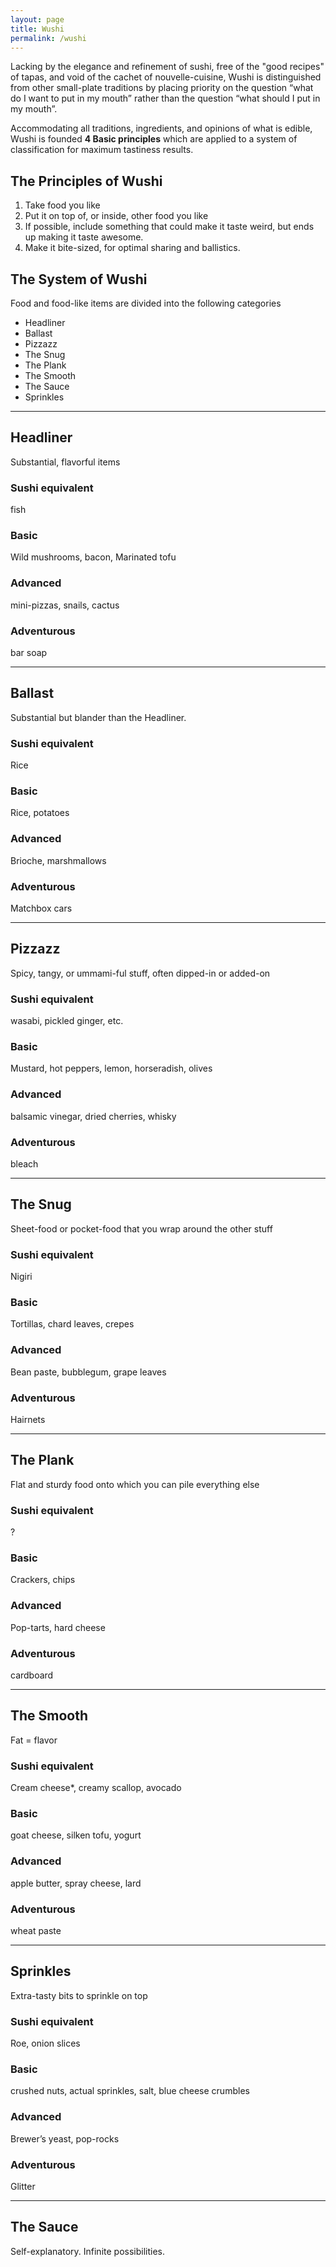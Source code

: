 ```yaml
---
layout: page
title: Wushi
permalink: /wushi
---
```


Lacking by the elegance and refinement of sushi, free of the "good recipes" of tapas, and void of the cachet of nouvelle-cuisine, Wushi is distinguished from other small-plate traditions by placing priority on the question “what do I want to put in my mouth” rather than the question “what should I put in my mouth”.  

Accommodating all traditions, ingredients, and opinions of what is edible, Wushi is founded **4 Basic principles** which are applied to a system of classification for maximum tastiness results. 

 
## The Principles of Wushi



1. Take food you like
2. Put it on top of, or inside, other food you like
3. If possible, include something that could make it taste weird, but ends up making it taste awesome.
4. Make it bite-sized, for optimal sharing and ballistics.

## The System of Wushi

Food and food-like items are divided into the following categories

* Headliner
* Ballast
* Pizzazz
* The Snug
* The Plank
* The Smooth
* The Sauce
* Sprinkles




---

## Headliner


Substantial, flavorful items 

### Sushi equivalent

fish	
	
### Basic


Wild mushrooms, bacon, Marinated tofu

### Advanced 
 

mini-pizzas, snails, cactus

### Adventurous


bar soap



---

## Ballast


Substantial but blander than the Headliner. 

### Sushi equivalent
Rice

### Basic

Rice, potatoes

### Advanced 
 
Brioche, marshmallows

### Adventurous

Matchbox cars


---

## Pizzazz


Spicy, tangy, or ummami-ful stuff, often dipped-in or added-on

### Sushi equivalent
wasabi, pickled ginger, etc.

### Basic

Mustard, hot peppers, lemon, horseradish, olives

### Advanced 
 
balsamic vinegar, dried cherries, whisky

### Adventurous

bleach


---

## The Snug


Sheet-food or pocket-food that you wrap around the other stuff

### Sushi equivalent
Nigiri

### Basic

Tortillas, chard leaves, crepes 

### Advanced 
 
Bean paste, bubblegum, grape leaves

### Adventurous

Hairnets

---

## The Plank


Flat and sturdy food onto which you can pile everything else

### Sushi equivalent
?

### Basic

Crackers, chips

### Advanced 
 
Pop-tarts, hard cheese

### Adventurous

cardboard

---

## The Smooth


Fat = flavor

### Sushi equivalent

Cream cheese*, creamy scallop, avocado

### Basic


goat cheese, silken tofu, yogurt

### Advanced 
 
apple butter, spray cheese, lard

### Adventurous

wheat paste

---

## Sprinkles


Extra-tasty bits to sprinkle on top

### Sushi equivalent
Roe, onion slices

### Basic

crushed nuts, actual sprinkles, salt, blue cheese crumbles

### Advanced 
 
Brewer’s yeast, pop-rocks

### Adventurous

Glitter

---

## The Sauce


Self-explanatory. Infinite possibilities.
